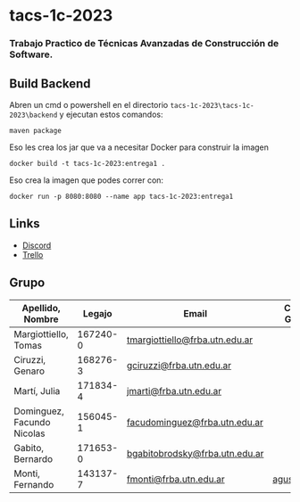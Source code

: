 # tacs-1c-2023
### Trabajo Practico de Técnicas Avanzadas de Construcción de Software. ###

## Build Backend ##
Abren un cmd o powershell en el directorio `tacs-1c-2023\tacs-1c-2023\backend` y ejecutan estos comandos:

```
maven package
```

Eso les crea los jar que va a necesitar Docker para construir la imagen

```
docker build -t tacs-1c-2023:entrega1 .
```

Eso crea la imagen que podes correr con:

```
docker run -p 8080:8080 --name app tacs-1c-2023:entrega1
```

## Links ##
* [Discord](https://discord.gg/ChK8N2h5 "Discord")
* [Trello](https://trello.com/w/tacs1c2023)

## Grupo ##
Apellido, Nombre | Legajo | Email | Cuenta GitHub
------------- | ------------- | ------------- | -------------
Margiottiello, Tomas  |  167240-0 | tmargiottiello@frba.utn.edu.ar |
Ciruzzi, Genaro | 168276-3 | gciruzzi@frba.utn.edu.ar |
Martí, Julia | 171834-4 | jmarti@frba.utn.edu.ar |
Dominguez, Facundo Nicolas | 156045-1 | facudominguez@frba.utn.edu.ar |
Gabito, Bernardo | 171653-0 | bgabitobrodsky@frba.utn.edu.ar |
Monti, Fernando | 143137-7 | fmonti@frba.utn.edu.ar | [agustinmonti](https://github.com/agustinmonti)
